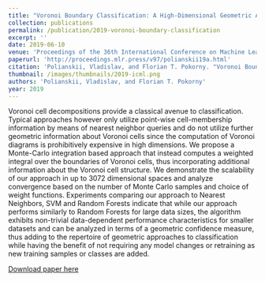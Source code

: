 ```yaml
---
title: "Voronoi Boundary Classification: A High-Dimensional Geometric Approach via Weighted Monte Carlo Integration"
collection: publications
permalink: /publication/2019-voronoi-boundary-classification
excerpt: ''
date: 2019-06-10
venue: 'Proceedings of the 36th International Conference on Machine Learning'
paperurl: 'http://proceedings.mlr.press/v97/polianskii19a.html'
citation: 'Polianskii, Vladislav, and Florian T. Pokorny. "Voronoi Boundary Classification: A High-Dimensional Geometric Approach via Weighted Monte Carlo Integration." International Conference on Machine Learning. 2019.'
thumbnail: /images/thumbnails/2019-icml.png
authors: 'Polianskii, Vladislav, and Florian T. Pokorny'
year: 2019
---
```

Voronoi cell decompositions provide a classical avenue to classification. Typical approaches however only utilize point-wise cell-membership information by means of nearest neighbor queries and do not utilize further geometric information about Voronoi cells since the computation of Voronoi diagrams is prohibitively expensive in high dimensions. We propose a Monte-Carlo integration based approach that instead computes a weighted integral over the boundaries of Voronoi cells, thus incorporating additional information about the Voronoi cell structure. We demonstrate the scalability of our approach in up to 3072 dimensional spaces and analyze convergence based on the number of Monte Carlo samples and choice of weight functions. Experiments comparing our approach to Nearest Neighbors, SVM and Random Forests indicate that while our approach performs similarly to Random Forests for large data sizes, the algorithm exhibits non-trivial data-dependent performance characteristics for smaller datasets and can be analyzed in terms of a geometric confidence measure, thus adding to the repertoire of geometric approaches to classification while having the benefit of not requiring any model changes or retraining as new training samples or classes are added.

[Download paper here](http://proceedings.mlr.press/v97/polianskii19a.html)
